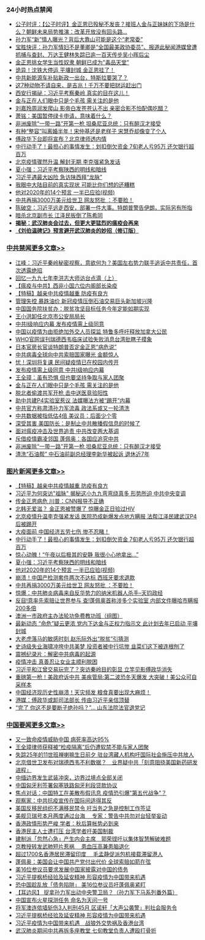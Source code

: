 <div class="catlist">
<h3>24小时热点禁闻</h3>
<ul>
<li><a href="https://github.com/fqnews/bnews/blob/master/bannedvideo/20200424/1318255.md">公子时评：【公子时评】金正恩已殁秘不发丧？接班人金与正妹妹的下场是什么？朝鲜未来局势推演：改革开放没有回头路... </a></li>
<li><a href="https://github.com/fqnews/bnews/blob/master/cnnews/20200424/1318458.md">孙力军“新”情人曝光？背后大靠山可能是这个“老常委”</a></li>
<li><a href="https://github.com/fqnews/bnews/blob/master/bannedvideo/20200424/1318337.md">宝胜快评：孙力军情妇不是董卿是“全国最美政协委员”、报道此秘闻港媒曾遭抓捕与查封、万达王健林失踪已逾一百天传步吴小晖后尘</a></li>
<li><a href="https://github.com/fqnews/bnews/blob/master/worldnews/20200424/1318392.md">金正恩挑女学生当性奴隶 朝鲜已成为&quot;毒品天堂&quot;</a></li>
<li><a href="https://github.com/fqnews/bnews/blob/master/worldnews/20200424/1318505.md">诡异！沈铁大停运 平壤封城 金正恩挂了！</a></li>
<li><a href="https://github.com/fqnews/bnews/blob/master/comments/20200424/1318173.md">中共新能源车补贴新政一出台，特斯拉要哭了？</a></li>
<li><a href="https://github.com/fqnews/bnews/blob/master/funmedia/20200424/1318214.md">这7种动物不请自来，是吉兆！千万不要把财运赶出门</a></li>
<li><a href="https://github.com/fqnews/bnews/blob/master/cbnews/20200424/1318426.md">西安行揭祕：习近平考察秦岭 真实的目在这儿！</a></li>
<li><a href="https://github.com/fqnews/bnews/blob/master/cbnews/20200424/1318550.md">金与正在人们眼中只是个毛孩 需关注的是他</a></li>
<li><a href="https://github.com/fqnews/bnews/blob/master/yule/20200424/1318178.md">刘嘉玲周润发爬山 影帝白发苍苍认不出 亲密合影不怕配偶吃醋？</a></li>
<li><a href="https://github.com/fqnews/bnews/blob/master/cbnews/20200424/1318206.md">萧铭：美国暂停绿卡申请，意味着什么？ </a></li>
<li><a href="https://github.com/fqnews/bnews/blob/master/cbnews/20200424/1318522.md">非洲废除“一带一路”开第一枪 坦桑尼亚总统：只有醉汉才接受</a></li>
<li><a href="https://github.com/fqnews/bnews/blob/master/yule/20200424/1318170.md">有种“整容”叫离婚半年！宋仲基还是老样子 宋慧乔却像变了个人</a></li>
<li><a href="https://github.com/fqnews/bnews/blob/master/cbnews/20200424/1318471.md">傅政华下台即将宣布？北京律师透内情</a></li>
<li><a href="https://github.com/fqnews/bnews/blob/master/topimagenews/20200424/1318549.md">中行动手了！最担心的事情发生：划扣倒欠资金 7旬老人亏95万 还欠银行超百万</a></li>
<li><a href="https://github.com/fqnews/bnews/blob/master/cbnews/20200424/1318504.md">北京疫情骤然升温 解封无期 李克强紧急发话</a></li>
<li><a href="https://github.com/fqnews/bnews/blob/master/topimagenews/20200424/1318515.md">夏小强：习近平考察陕西的明线和暗线</a></li>
<li><a href="https://github.com/fqnews/bnews/blob/master/cbnews/20200424/1318477.md">习近平遇最大凶险 急访陕西拜“龙脉”</a></li>
<li><a href="https://github.com/fqnews/bnews/blob/master/cnnews/20200424/1318450.md">我眼中大陆目前的真实现状 可能比你们想的还糟糕</a></li>
<li><a href="https://github.com/fqnews/bnews/blob/master/topimagenews/20200424/1318446.md">他对2020年的14个预言 一半已应验(视频)</a></li>
<li><a href="https://github.com/fqnews/bnews/blob/master/topimagenews/20200424/1318340.md">中共再捐3000万美元给世卫 网友怒批 ：不要脸！</a></li>
<li><a href="https://github.com/fqnews/bnews/blob/master/cbnews/20200424/1318236.md">陈破空：习近平远走西安，部署一件大事。特朗普警告伊朗，实际另有所指 </a></li>
<li><a href="https://github.com/fqnews/bnews/blob/master/cnnews/20200424/1318254.md">暗杀北京副市长 江泽民扳倒了陈希同</a></li>
<li><b><a href="https://github.com/fqnews/bnews/blob/master/comments/20200211/1275071.md" target="_blank">揭秘：武汉肺炎会过去，但更大更猛烈的瘟疫会再来</a></b></li>
<li><b><a href="https://github.com/fqnews/bnews/blob/master/comments/20200207/1272816.md" target="_blank">《刘伯温碑记》预言避开武汉肺炎的妙招（修订版）</a></b></li>
</ul>
</div>

<div class="catlist">
<h3><a href="https://github.com/fqnews/bnews/blob/master/cbnews/" target="_blank">中共禁闻</a><span><a href="https://github.com/fqnews/bnews/blob/master/cbnews/" target="_blank" rel="nofollow">更多文章>></a></span></h3>
<ul>
<li><a href="https://github.com/fqnews/bnews/blob/master/cbnews/20200424/1318749.md" target="_blank">江峰：习近平秦岭秘密视察，意欲何为？美国左右势力联手追诉中共责任，首次透露绝招</a></li>
<li><a href="https://github.com/fqnews/bnews/blob/master/cbnews/20200424/1318557.md" target="_blank">回忆一九九七年李洪志大师访台点滴（上）</a></li>
<li><a href="https://github.com/fqnews/bnews/blob/master/cbnews/20200424/1318688.md" target="_blank">【瘟疫与中共】西非小国六位内阁部长染疫</a></li>
<li><a href="https://github.com/fqnews/bnews/blob/master/comments/20200424/1318689.md" target="_blank">【特稿】越亲中共疫情越重 防疫有良方</a></li>
<li><a href="https://github.com/fqnews/bnews/blob/master/cbnews/20200424/1318720.md" target="_blank">管理失控 暴跌油价 新冠疫情压倒石油交易巨头新加坡兴隆</a></li>
<li><a href="https://github.com/fqnews/bnews/blob/master/cbnews/20200424/1318719.md" target="_blank">中国国务院扶贫办：脱贫攻坚目标任务今年定能如期实现</a></li>
<li><a href="https://github.com/fqnews/bnews/blob/master/cbnews/20200424/1318706.md" target="_blank">王小洪卸任北京市公安局局长</a></li>
<li><a href="https://github.com/fqnews/bnews/blob/master/cbnews/20200424/1318701.md" target="_blank">中共Ⅰ级响应内幕 发布疫情需上级同意</a></li>
<li><a href="https://github.com/fqnews/bnews/blob/master/cbnews/20200424/1318690.md" target="_blank">中国以疫情为由拒绝加外交人员探监 特鲁多呼吁释放加拿大公民</a></li>
<li><a href="https://github.com/fqnews/bnews/blob/master/cbnews/20200424/1318626.md" target="_blank">WHO官网误刊瑞德西韦临床试验失败消息台湾批瞎子摸象</a></li>
<li><a href="https://github.com/fqnews/bnews/blob/master/cbnews/20200424/1318620.md" target="_blank">日本官房长官谈特朗普否定金正恩“病危说”</a></li>
<li><a href="https://github.com/fqnews/bnews/blob/master/cbnews/20200424/1318611.md" target="_blank">中共病毒全球向中共索赔国家曝光 金额惊人</a></li>
<li><a href="https://github.com/fqnews/bnews/blob/master/cbnews/20200424/1318596.md" target="_blank">忧！深圳将复课 民间疑疫情已在校园内传开</a></li>
<li><a href="https://github.com/fqnews/bnews/blob/master/cbnews/20200424/1318580.md" target="_blank">发布疫情需上级同意 中共Ⅰ级响应内幕</a></li>
<li><a href="https://github.com/fqnews/bnews/blob/master/cbnews/20200424/1318571.md" target="_blank">王全璋：虽有恐惧 但也要坚持争取与家人团聚</a></li>
<li><a href="https://github.com/fqnews/bnews/blob/master/cbnews/20200424/1318550.md" target="_blank">金与正在人们眼中只是个毛孩 需关注的是他</a></li>
<li><a href="https://github.com/fqnews/bnews/blob/master/cbnews/20200424/1318537.md" target="_blank">脱北者偷渡共军开枪 击中送医竟验阳性</a></li>
<li><a href="https://github.com/fqnews/bnews/blob/master/cbnews/20200424/1318536.md" target="_blank">助中共建P4实验室惹议 法媒曝法方被“踢开”内幕</a></li>
<li><a href="https://github.com/fqnews/bnews/blob/master/cbnews/20200424/1318535.md" target="_blank">中共官方称肃清孙力军流毒 政法系或又一轮清洗</a></li>
<li><a href="https://github.com/fqnews/bnews/blob/master/cbnews/20200424/1318531.md" target="_blank">中共数据被指低估4倍 美议员：后面少个零</a></li>
<li><a href="https://github.com/fqnews/bnews/blob/master/cbnews/20200424/1318530.md" target="_blank">深受其害 美国防长：是制止中共散播假信息的时候了</a></li>
<li><a href="https://github.com/fqnews/bnews/blob/master/cbnews/20200424/1318524.md" target="_blank">面对瘟疫冲击及世界追责 中共改变两大基调</a></li>
<li><a href="https://github.com/fqnews/bnews/blob/master/cbnews/20200424/1318523.md" target="_blank">斥借疫情霸凌邻国 蓬佩奥：各国应追究中共</a></li>
<li><a href="https://github.com/fqnews/bnews/blob/master/cbnews/20200424/1318522.md" target="_blank">非洲废除“一带一路”开第一枪 坦桑尼亚总统：只有醉汉才接受</a></li>
<li><a href="https://github.com/fqnews/bnews/blob/master/cbnews/20200424/1318517.md" target="_blank">清洗“石油帮” 中石油前副总经理李新华被起诉 退休近7年</a></li>

</ul>
</div>
<div class="catlist">
<h3><a href="https://github.com/fqnews/bnews/blob/master/topimagenews/" target="_blank">图片新闻</a><span><a href="https://github.com/fqnews/bnews/blob/master/topimagenews/" target="_blank" rel="nofollow">更多文章>></a></span></h3>
<ul>
<li><a href="https://github.com/fqnews/bnews/blob/master/comments/20200424/1318689.md" target="_blank">【特稿】越亲中共疫情越重 防疫有良方</a></li>
<li><a href="https://github.com/fqnews/bnews/blob/master/topimagenews/20200424/1318647.md" target="_blank">习近平为何突访&quot;祖脉&quot; 揭秘这小九九弯弯绕真多 形势所迫 中共中央变调</a></li>
<li><a href="https://github.com/fqnews/bnews/blob/master/topimagenews/20200424/1318627.md" target="_blank">传金正恩病危 川普：CNN报导不正确</a></li>
<li><a href="https://github.com/fqnews/bnews/blob/master/topimagenews/20200424/1318621.md" target="_blank">北韩无爱滋？ 金正恩被赞爆了 惊曝金正日验过HIV</a></li>
<li><a href="https://github.com/fqnews/bnews/blob/master/topimagenews/20200424/1318615.md" target="_blank">北京疫情升温李克强紧发话 医院恐成新爆发点地方瞒报 法帮江泽民建武汉P4后被踢开</a></li>
<li><a href="https://github.com/fqnews/bnews/blob/master/topimagenews/20200424/1318560.md" target="_blank">大疫面前 中国经济五劳七伤 惨不忍睹！</a></li>
<li><a href="https://github.com/fqnews/bnews/blob/master/topimagenews/20200424/1318549.md" target="_blank">中行动手了！最担心的事情发生：划扣倒欠资金 7旬老人亏95万 还欠银行超百万</a></li>
<li><a href="https://github.com/fqnews/bnews/blob/master/topimagenews/20200424/1318548.md" target="_blank">惊心动魄！“午夜以后极其的安静 我很小心地拿出…”</a></li>
<li><a href="https://github.com/fqnews/bnews/blob/master/topimagenews/20200424/1318515.md" target="_blank">夏小强：习近平考察陕西的明线和暗线</a></li>
<li><a href="https://github.com/fqnews/bnews/blob/master/topimagenews/20200424/1318446.md" target="_blank">他对2020年的14个预言 一半已应验(视频)</a></li>
<li><a href="https://github.com/fqnews/bnews/blob/master/topimagenews/20200424/1318425.md" target="_blank">崩溃！中国产检测套件两次不达标 西班牙要求退款</a></li>
<li><a href="https://github.com/fqnews/bnews/blob/master/topimagenews/20200424/1318340.md" target="_blank">中共再捐3000万美元给世卫 网友怒批 ：不要脸！</a></li>
<li><a href="https://github.com/fqnews/bnews/blob/master/comments/20200423/1317726.md" target="_blank">惊爆：中共肺炎病毒来自反华势力的纳米机器人杀手&#8211;天钧政经</a></li>
<li><a href="https://github.com/fqnews/bnews/blob/master/topimagenews/20200423/1318096.md" target="_blank">反目!意率先索赔让世界参与 查!蓬佩奥首称涉多个实验室 内部文件曝哈市瞒报200多倍</a></li>
<li><a href="https://github.com/fqnews/bnews/blob/master/comments/20200423/1317910.md" target="_blank">澳洲一市政府主办法轮功免费教功班（组图）</a></li>
<li><a href="https://github.com/fqnews/bnews/blob/master/topimagenews/20200423/1318017.md" target="_blank">最新动态 “命危”疑云更浓 党内下达金与正权力指示文 此计划去年已启动 平壤封城</a></li>
<li><a href="https://github.com/fqnews/bnews/blob/master/topimagenews/20200423/1317960.md" target="_blank">大老虎落马的敏感时刻 赵乐际外出“脱贫”引猜测</a></li>
<li><a href="https://github.com/fqnews/bnews/blob/master/topimagenews/20200423/1317933.md" target="_blank">史诗级失业海啸冲垮中共美梦 投资者被中行坑惨 韭菜们这下被连根刨了</a></li>
<li><a href="https://github.com/fqnews/bnews/blob/master/comments/20200423/1310987.md" target="_blank">震撼纪录片：解密中共病毒的起源</a></li>
<li><a href="https://github.com/fqnews/bnews/blob/master/comments/20200422/1317445.md" target="_blank">疫情冲击 真善忍让女业主顺利脱困</a></li>
<li><a href="https://github.com/fqnews/bnews/blob/master/topimagenews/20200422/1317402.md" target="_blank">习近平和江曾交易玩完了？突访秦岭目的彰显 立竿见影傅政华消失</a></li>
<li><a href="https://github.com/fqnews/bnews/blob/master/topimagenews/20200422/1317371.md" target="_blank">重磅第一枪！美政府诉中共 美疾管局:第二波恐冬天爆发 大突破！美公众可自采样本</a></li>
<li><a href="https://github.com/fqnews/bnews/blob/master/topimagenews/20200422/1317262.md" target="_blank">中国经济现历史性崩溃！天灾频发 粮食真要出现大麻烦！</a></li>
<li><a href="https://github.com/fqnews/bnews/blob/master/topimagenews/20200422/1317242.md" target="_blank">港媒：傅政华或卸司法部长 传由习近平亲信顶替</a></li>
<li><a href="https://github.com/fqnews/bnews/blob/master/topimagenews/20200422/1317203.md" target="_blank">“完了 你这不是要断子绝孙吗？”… 山东法院法官退党记</a></li>

</ul>
</div>
<div class="catlist">
<h3><a href="https://github.com/fqnews/bnews/blob/master/headline/" target="_blank">中国要闻</a><span><a href="https://github.com/fqnews/bnews/blob/master/headline/" target="_blank" rel="nofollow">更多文章>></a></span></h3>
<ul>
<li><a href="https://github.com/fqnews/bnews/blob/master/headline/20200424/1318644.md" target="_blank">又一致命疫情威胁中国 病死率高达95%</a></li>
<li><a href="https://github.com/fqnews/bnews/blob/master/headline/20200424/1318721.md" target="_blank">王全璋律师获释被“检疫隔离”后仍遭软禁不能与家人团聚</a></li>
<li><a href="https://github.com/fqnews/bnews/blob/master/headline/20200424/1318703.md" target="_blank">失踪25年的11世班禅喇嘛生日前夕     驻台湾藏人机构吁国际社会施压中共放人</a></li>
<li><a href="https://github.com/fqnews/bnews/blob/master/headline/20200424/1318702.md" target="_blank">北京借世卫发布对瑞德西韦不利数据？　业界疑中共「刻意阻挠美国新药研发进程」</a></li>
<li><a href="https://github.com/fqnews/bnews/blob/master/headline/20200424/1318694.md" target="_blank">中缅边界发生武装冲突，边界过境点全部关闭</a></li>
<li><a href="https://github.com/fqnews/bnews/blob/master/headline/20200424/1318691.md" target="_blank">中国匈牙利签署匈塞铁路匈牙利段贷款协议</a></li>
<li><a href="https://github.com/fqnews/bnews/blob/master/headline/20200424/1318686.md" target="_blank">焦点对话：中国特工在美散布假讯息 疫情恐引爆&quot;第五代战争&quot;？</a></li>
<li><a href="https://github.com/fqnews/bnews/blob/master/headline/20200424/1318685.md" target="_blank">观察家：中共抗疫宣传在国际间适得其反</a></li>
<li><a href="https://github.com/fqnews/bnews/blob/master/headline/20200424/1318684.md" target="_blank">美国反移民组织不满移民禁令 吁当务之急是控制工作签证</a></li>
<li><a href="https://github.com/fqnews/bnews/blob/master/headline/20200424/1318683.md" target="_blank">美舰贝瑞号本月两度通过台海　  专家：警告中共勿对台轻举妄动</a></li>
<li><a href="https://github.com/fqnews/bnews/blob/master/headline/20200424/1318682.md" target="_blank">香港政情形势严峻        学者：秋后算帐势必到来</a></li>
<li><a href="https://github.com/fqnews/bnews/blob/master/headline/20200424/1318681.md" target="_blank">香港民主人士遭打压 台湾学者吁美国制裁</a></li>
<li><a href="https://github.com/fqnews/bnews/blob/master/headline/20200424/1318678.md" target="_blank">建制派「忽然心急」产生内会主席　郭荣铿吁以集体智慧解破难题</a></li>
<li><a href="https://github.com/fqnews/bnews/blob/master/headline/20200424/1318651.md" target="_blank">京教授转发武肺短片惹祸　  患血压高兼患脑退化</a></li>
<li><a href="https://github.com/fqnews/bnews/blob/master/headline/20200424/1318650.md" target="_blank">超过1700名香港居民滞留印度   　毛孟静促派包机接载滞留港人</a></li>
<li><a href="https://github.com/fqnews/bnews/blob/master/headline/20200424/1318649.md" target="_blank">蓬佩奥：美国会让中国共产党付出代价     全球索赔如箭在弦</a></li>
<li><a href="https://github.com/fqnews/bnews/blob/master/headline/20200424/1318637.md" target="_blank">美16位参议员要求发展中国家披露对中国的债务</a></li>
<li><a href="https://github.com/fqnews/bnews/blob/master/headline/20200424/1318634.md" target="_blank">习近平提枫桥经验及延安精神  形容疫情为中国带来机遇</a></li>
<li><a href="https://github.com/fqnews/bnews/blob/master/headline/20200424/1318629.md" target="_blank">恐中国趁乱放「债务陷阱」   美16位参议员吁蓬佩奥紧盯</a></li>
<li><a href="https://github.com/fqnews/bnews/blob/master/headline/20200424/1318628.md" target="_blank">【耳边风】 捉拿孙力军出动中央警卫局？（孙力军下马系列番外篇）</a></li>
<li><a href="https://github.com/fqnews/bnews/blob/master/headline/20200424/1318607.md" target="_blank">中国宣布火星探测任务   命名为天问一号</a></li>
<li><a href="https://github.com/fqnews/bnews/blob/master/headline/20200424/1318606.md" target="_blank">将军澳连侬墙斩伤3人判刑45月     区诺轩「大声公袭警」判社会服务令</a></li>
<li><a href="https://github.com/fqnews/bnews/blob/master/headline/20200424/1318605.md" target="_blank">习近平提枫桥经验及延安精神 形容疫情为中国带来机遇</a></li>
<li><a href="https://github.com/fqnews/bnews/blob/master/headline/20200424/1318591.md" target="_blank">习近平疫情为中国带来机遇　战狼外交势祸及香港台湾</a></li>
<li><a href="https://github.com/fqnews/bnews/blob/master/headline/20200424/1318547.md" target="_blank">武汉肺炎期间中共再拆多座教堂 七旬教堂负责人遭殴打骨折</a></li>

</ul>
</div>